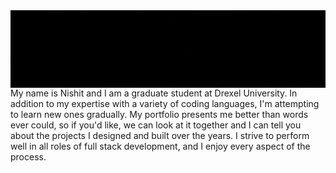 <img align="right" alt="GIF" src="https://github.com/nishitde/nishitde/blob/main/Greeting.gif" />

My name is Nishit and I am a graduate student at Drexel University. In addition to my expertise with a variety of coding languages, I'm attempting to learn new ones gradually. My portfolio presents me better than words ever could, so if you'd like, we can look at it together and I can tell you about the projects I designed and built over the years. I strive to perform well in all roles of full stack development, and I enjoy every aspect of the process.
